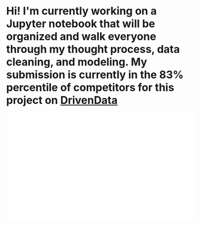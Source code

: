 # Hi! I'm currently working on a Jupyter notebook that will be organized and walk everyone through my thought process, data cleaning, and modeling. My submission is currently in the 83% percentile of competitors for this project on [DrivenData](https://www.drivendata.org/)

![coming-soon](https://github.com/raymundo-mora/raymundo-mora/blob/main/assets/loading/coming-soon.svg)
